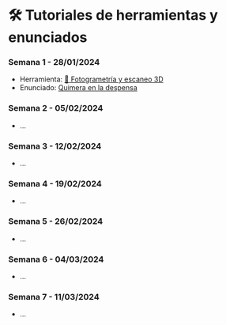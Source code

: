 # 🛠️ Tutoriales de herramientas y enunciados

### Semana 1 - 28/01/2024 
- Herramienta: [📸 Fotogrametría y escaneo 3D](herramientas/fotogrametria.md)
- Enunciado: [Quimera en la despensa](enunciados/quimera_en_la_despensa.md)

### Semana 2 - 05/02/2024
- ...

### Semana 3 - 12/02/2024
- ...

### Semana 4 - 19/02/2024
- ...

### Semana 5 - 26/02/2024
- ...

### Semana 6 - 04/03/2024
- ...

### Semana 7 - 11/03/2024
- ...
